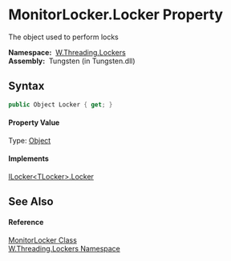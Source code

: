 MonitorLocker.Locker Property
=============================
   The object used to perform locks

  **Namespace:**  [W.Threading.Lockers][1]  
  **Assembly:**  Tungsten (in Tungsten.dll)

Syntax
------

```csharp
public Object Locker { get; }
```

#### Property Value
Type: [Object][2]
#### Implements
[ILocker&lt;TLocker>.Locker][3]  


See Also
--------

#### Reference
[MonitorLocker Class][4]  
[W.Threading.Lockers Namespace][1]  

[1]: ../README.md
[2]: http://msdn.microsoft.com/en-us/library/e5kfa45b
[3]: ../ILocker_1/Locker.md
[4]: README.md